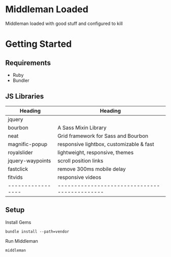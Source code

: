 # Middleman Loaded
Middleman loaded with good stuff and configured to kill

# Getting Started

## Requirements

* Ruby
* Bundler

## JS Libraries


| Heading           | Heading                                      |
| ----------------- | -------------------------------------------- |
| jquery            |                                              |
| bourbon           | A Sass Mixin Library                         |
| neat              | Grid framework for Sass and Bourbon          |
| magnific-popup    | responsive lightbox, customizable & fast     |
| royalslider       | lightweight, responsive, themes              |
| jquery-waypoints  | scroll position links                        |
| fastclick         | remove 300ms mobile delay                    |
| fitvids           | responsive videos                            |
| ----------------- |--------------------------------------------- |


## Setup

Install Gems

```
bundle install --path=vendor
```

Run Middleman

```
middleman
```